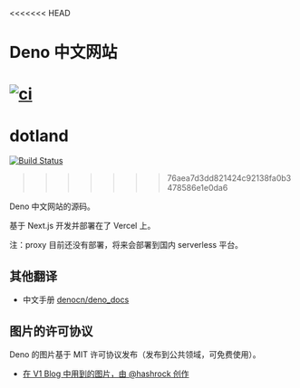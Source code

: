 <<<<<<< HEAD
# Deno 中文网站

[![ci](https://github.com/justjavac/deno_website2/actions/workflows/ci.yml/badge.svg)](https://github.com/justjavac/deno_website2/actions/workflows/ci.yml)
=======
# dotland

[![Build Status](https://github.com/denoland/dotland/workflows/ci/badge.svg?branch=main&event=push)](https://github.com/denoland/dotland/actions)
>>>>>>> 76aea7d3dd821424c92138fa0b3478586e1e0da6

Deno 中文网站的源码。

基于 Next.js 开发并部署在了 Vercel 上。

注：proxy 目前还没有部署，将来会部署到国内 serverless 平台。

## 其他翻译

- 中文手册 [denocn/deno_docs](https://github.com/denocn/deno_docs)

## 图片的许可协议

Deno 的图片基于 MIT 许可协议发布（发布到公共领域，可免费使用）。

- [在 V1 Blog 中用到的图片，由 @hashrock 创作](https://deno.land/v1.jpg)
